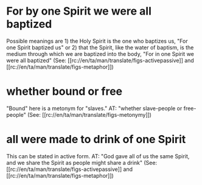 # For by one Spirit we were all baptized

Possible meanings are 1) the Holy Spirit is the one who baptizes us, "For one Spirit baptized us" or 2) that the Spirit, like the water of baptism, is the medium through which we are baptized into the body, "For in one Spirit we were all baptized" (See: [[rc://en/ta/man/translate/figs-activepassive]] and [[rc://en/ta/man/translate/figs-metaphor]])

# whether bound or free

"Bound" here is a metonym for "slaves." AT: "whether slave-people or free-people" (See: [[rc://en/ta/man/translate/figs-metonymy]])

# all were made to drink of one Spirit

This can be stated in active form. AT: "God gave all of us the same Spirit, and we share the Spirit as people might share a drink" (See: [[rc://en/ta/man/translate/figs-activepassive]] and [[rc://en/ta/man/translate/figs-metaphor]])

